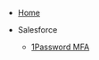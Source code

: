<!-- docs/_sidebar.md -->

- [Home](/)

- Salesforce

  - [1Password MFA](salesforce/1pass_mfa.md 'Setup Salesforce MFA with 1Password')
